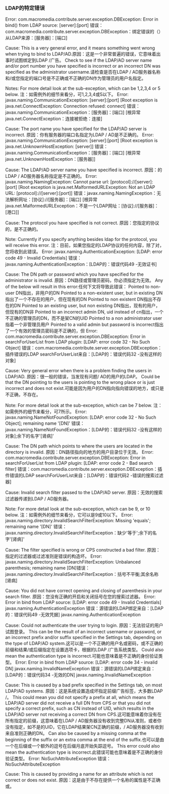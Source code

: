 ### LDAP的特定错误
Error: com.macromedia.contribute.server.exception.DBException: Error in bind() from LDAP source: [server]:[port] 错误：com.macromedia.contribute.server.exception.DBException：绑定错误的（）从LDAP来源：[服务器]：[端口] 

Cause: This is a very general error, and it means something went wrong when trying to bind to LDAP/AD.原因：这是一个非常普遍的错误，它意味着出事时试图绑定到LDAP /广告。 Check to see if the LDAP/AD server name and/or port number you have specified is incorrect or an incorrect DN was specified as the administrator username.请检查是否在LDAP / AD服务器名称和/或您指定的端口号是不正确或不正确的DN作为管理员的用户名指定。 

Notes: For more detail look at the sub-exception, which can be 1,2,3,4 or 5 below. 注：如需例外的细节来看分，可1,2,3,4或5以下。
Error: javax.naming.CommunicationException: [server]:[port] [Root exception is java.net.ConnectException: Connection refused: connect] 错误：javax.naming.CommunicationException：[服务器]：[端口] [根异常java.net.ConnectException：连接被拒绝：连接] 

Cause: The port name you have specified for the LDAP/AD server is incorrect. 原因：你有服务器的端口名指定为LDAP / AD是不正确的。
Error: javax.naming.CommunicationException: [server]:[port] [Root exception is java.net.UnknownHostException: [server]] 错误：javax.naming.CommunicationException：[服务器]：[端口] [根异常java.net.UnknownHostException：[服务器]] 

Cause: The LDAP/AD server name you have specified is incorrect. 原因：的LDAP / AD服务器名称指定是不正确的。
Error: javax.naming.NamingException: Cannot parse url: [protocol]://[server]:[port] [Root exception is java.net.MalformedURLException: Not an LDAP URL: [protocol]://[server]:[port]] 错误：javax.naming.NamingException：无法解析网址：[协议]://[服务器]：[端口] [根异常java.net.MalformedURLException：不是一个LDAP网址：[协议]://[服务器]： [港口]] 

Cause: The protocol you have specified is not correct. 原因：您指定的协议的，是不正确的。 

Note: Currently if you specify anything besides ldap for the protocol, you will receive this error. 注：目前，如果您指定的LDAP协议的任何内容，除了对，您将收到此错误。
Error: javax.naming.AuthenticationException: [LDAP: error code 49 - Invalid Credentials] 错误：javax.naming.AuthenticationException：[LDAP的：错误代码49 -无效证书] 

Cause: The DN path or password which you have specified for the administrator is invalid. 原因：DN路径或管理员密码，你必须指定为无效。 Any of the below will result in this error:任何下文将导致此错误：
Pointed to non-user DN指出，非用户的DN
Pointed to a non-existent user, but in existing DN指出了一个不存在的用户，但在现有的DN
Pointed to non existent DN指出不存在的DN
Pointed to an existing user, but non existing DN指出，现有的用户，但现有的DN非
Pointed to an incorrect admin DN, uid instead of cn指出，一个不正确的管理员的DN，而不是架CN的UID
Pointed to a non administrator user指着一个非管理员用户
Pointed to a valid admin but password is incorrect指出了一个有效的管理员密码是不正确的，但
Error: com.macromedia.contribute.server.exception.DBException: Error in searchForUserList from LDAP plugin: [LDAP: error code 32 - No Such Object] 错误：com.macromedia.contribute.server.exception.DBException：插件错误的LDAP searchForUserList来自：[LDAP的：错误代码32 -没有这样的对象] 

Cause: Very general error when there is a problem finding the users in LDAP/AD. 原因：很一般的错误，当发现有问题/ AD的用户的LDAP。 Could be that the DN pointing to the users is pointing to the wrong place or is just incorrect and does not exist.可能是因为用户的DN指向指向错误的地方，或只是不正确，不存在。 

Note: For more detail look at the sub-exception, which can be 7 below. 注：如需例外的细节来看分，可7所示。
Error: javax.naming.NameNotFoundException: [LDAP: error code 32 - No Such Object]; remaining name '[DN]' 错误：javax.naming.NameNotFoundException：[LDAP的：错误代码32 -没有这样的对象];余下的名字'[肾病]' 

Cause: The DN path which points to where the users are located in the directory is invalid. 原因：DN路径指向的地方的用户目录位于无效。
Error: com.macromedia.contribute.server.exception.DBException: Error in searchForUserList from LDAP plugin: [LDAP: error code 2 - Bad search filter] 错误：com.macromedia.contribute.server.exception.DBException：插件错误的LDAP searchForUserList来自：[LDAP的：错误代码2 -错误的搜索过滤器] 

Cause: Invalid search filter passed to the LDAP/AD server. 原因：无效的搜索过滤器传递到LDAP / AD服务器。 

Note: For more detail look at the sub-exception, which can be 9, or 10 below. 注：如需例外的细节来看分，它可以是9或10以下。
Error: javax.naming.directory.InvalidSearchFilterException: Missing 'equals'; remaining name '[DN]' 错误：javax.naming.directory.InvalidSearchFilterException：缺少'等于';余下的名字'[肾病]' 

Cause: The filter specified is wrong or CPS constructed a bad filter. 原因：指定的过滤器或过滤准则是错误的构造坏。
Error: javax.naming.directory.InvalidSearchFilterException: Unbalanced parenthesis; remaining name [DN]错误：javax.naming.directory.InvalidSearchFilterException：括号不平衡;其余名称[肾病] 

Cause: You did not have correct opening and closing of parenthesis in your search filter. 原因：您没有正确的开启和关闭括号在您的搜索过滤器。
Error: Error in bind from LDAP source: [LDAP: error code 49 - Invalid Credentials] javax.naming.AuthenticationException 错误：源错误的LDAP绑定来自：[LDAP的：错误代码49 -无效凭据] javax.naming.AuthenticationException 

Cause: Could not authenticate the user trying to login. 原因：无法验证的用户试图登录。 This can be the result of an incorrect username or password, or an incorrect prefix and/or suffix specified in the Settings tab, depending on the type of LDAP/AD system.这可以是一个不正确的用户名或密码，或不正确的前缀和结果/或后缀指定在设置选项卡，根据的LDAP /广告系统类型。 Could also mean the authentication type is incorrect.可能也意味着是不正确的身份验证类型。
Error: Error in bind from LDAP source: [LDAP: error code 34 - invalid DN] javax.naming.InvalidNameException 错误：源错误的LDAP绑定来自：[LDAP的：错误代码34 -无效的DN] javax.naming.InvalidNameException 

Cause: This is caused by a bad prefix specified in the Settings tab, on most LDAP/AD systems. 原因：这是系统设置造成坏指定前缀广告标签，大多数LDAP /。 This could mean you did not specify a prefix at all, which means the LDAP/AD server did not receive a full DN from CPS or that you did not specify a correct prefix, such as CN instead of UID, which results in the LDAP/AD server not receiving a correct DN from CPS.这可能意味着你没有在所有指定的前缀，这意味着在LDAP / AD服务器没有收到完整DN从准则，或者你没有指定，如不是的UID，它在LDAP结果架CN正确的前缀，/ AD服务器没有收到来自准则正确的DN。 Can also be caused by a missing comma at the beginning of the suffix or an extra comma at the end of the suffix.也可以是由一个在后缀或一个额外的逗号在后缀月底开始失踪逗号。 This error could also mean the authentication type is incorrect.此错误可能也意味着是不正确的身份验证类型。
Error: NoSuchAttributeException 错误：NoSuchAttributeException 

Cause: This is caused by providing a name for an attribute which is not correct or does not exist. 原因：这是由于不存在提供一个名称的属性是不正确或。
